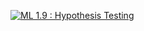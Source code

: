 [![ML 1.9 : Hypothesis Testing](https://github.com/Arjun2905/winter-of-contributing/blob/Machine_Learning/Machine_Learning/Statistics_for_Machine_Learning/Assets/ML%20%20Hypothesis%20Testing.png)](https://drive.google.com/file/d/1Ax8rLNYzJyxLonnolhB6GsI7IMg3ksDo/view?usp=sharing "ML 1.9 : Hypothesis Testing")
